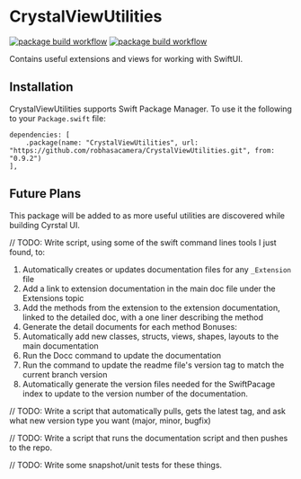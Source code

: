 # CrystalViewUtilities

[![package build workflow](https://github.com/robhasacamera/CrystalViewUtilities/actions/workflows/ios-package.yml/badge.svg)](https://github.com/robhasacamera/CrystalViewUtilities/actions/workflows/ios-package.yml)
[![package build workflow](https://github.com/robhasacamera/CrystalViewUtilities/actions/workflows/mac-package.yml/badge.svg)](https://github.com/robhasacamera/CrystalViewUtilities/actions/workflows/mac-package.yml)

Contains useful extensions and views for working with SwiftUI.

## Installation

CrystalViewUtilities supports Swift Package Manager. To use it the following to your `Package.swift` file:

```
dependencies: [
    .package(name: "CrystalViewUtilities", url: "https://github.com/robhasacamera/CrystalViewUtilities.git", from: "0.9.2")
],
```

## Future Plans

This package will be added to as more useful utilities are discovered while building Cyrstal UI.

// TODO: Write script, using some of the swift command lines tools I just found, to:
1. Automatically creates or updates documentation files for any `_Extension` file
2. Add a link to extension documentation in the main doc file under the Extensions topic
3. Add the methods from the extension to the extension documentation, linked to the detailed doc, with a one liner describing the method
4. Generate the detail documents for each method
Bonuses:
5. Automatically add new classes, structs, views, shapes, layouts to the main documentation
6. Run the Docc command to update the documentation
7. Run the command to update the readme file's version tag to match the current branch version
8. Automatically generate the version files needed for the SwiftPacage index to update to the version number of the documentation.

// TODO: Write a script that automatically pulls, gets the latest tag, and ask what new version type you want (major, minor, bugfix)

// TODO: Write a script that runs the documentation script and then pushes to the repo.

// TODO: Write some snapshot/unit tests for these things.
